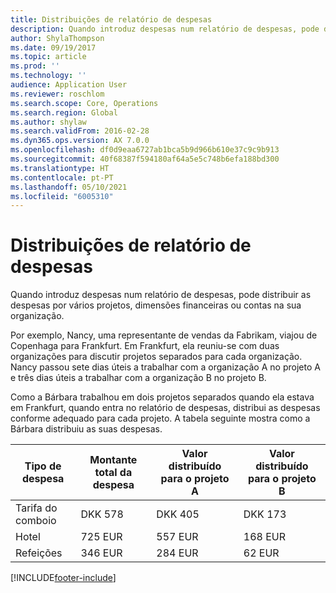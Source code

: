 ```yaml
---
title: Distribuições de relatório de despesas
description: Quando introduz despesas num relatório de despesas, pode distribuir as despesas por vários projetos, entidades legais ou contas na sua organização.
author: ShylaThompson
ms.date: 09/19/2017
ms.topic: article
ms.prod: ''
ms.technology: ''
audience: Application User
ms.reviewer: roschlom
ms.search.scope: Core, Operations
ms.search.region: Global
ms.author: shylaw
ms.search.validFrom: 2016-02-28
ms.dyn365.ops.version: AX 7.0.0
ms.openlocfilehash: df0d9eaa6727ab1bca5b9d966b610e37c9c9b913
ms.sourcegitcommit: 40f68387f594180af64a5e5c748b6efa188bd300
ms.translationtype: HT
ms.contentlocale: pt-PT
ms.lasthandoff: 05/10/2021
ms.locfileid: "6005310"
---
```

# <a name="expense-report-distributions"></a>Distribuições de relatório de despesas

Quando introduz despesas num relatório de despesas, pode distribuir as despesas por vários projetos, dimensões financeiras ou contas na sua organização.

Por exemplo, Nancy, uma representante de vendas da Fabrikam, viajou de Copenhaga para Frankfurt. Em Frankfurt, ela reuniu-se com duas organizações para discutir projetos separados para cada organização. Nancy passou sete dias úteis a trabalhar com a organização A no projeto A e três dias úteis a trabalhar com a organização B no projeto B.

Como a Bárbara trabalhou em dois projetos separados quando ela estava em Frankfurt, quando entra no relatório de despesas, distribui as despesas conforme adequado para cada projeto. A tabela seguinte mostra como a Bárbara distribuiu as suas despesas.


| Tipo de despesa | Montante total da despesa|Valor distribuído para o projeto A| Valor distribuído para o projeto B |
|--------------|---------------------|-------------------------------|---------------------------------|
|Tarifa do comboio   |DKK 578              |DKK 405                        |DKK 173                          |
|Hotel         |725 EUR              |557 EUR                        |168 EUR                          |
|Refeições         |346 EUR              |284 EUR                        |62 EUR                           |



[!INCLUDE[footer-include](../includes/footer-banner.md)]
